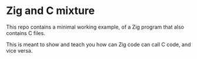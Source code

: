 # Zig and C mixture

This repo contains a minimal working example, of a Zig program that also contains C files.

This is meant to show and teach you how can Zig code can call C code, and vice versa.
